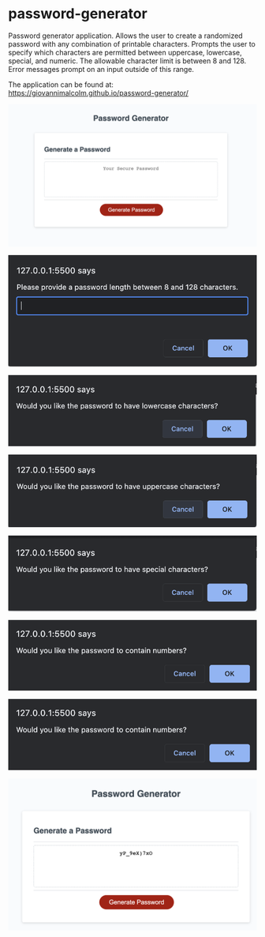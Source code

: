 # password-generator

Password generator application. Allows the user to create a randomized password with any combination of printable characters. Prompts the user to specify which characters
are permitted between uppercase, lowercase, special, and numeric. The allowable character limit is between 8 and 128. Error messages prompt on an input outside of this range.

The application can be found at: https://giovannimalcolm.github.io/password-generator/

![ScreenShot1](https://github.com/giovannimalcolm/password-generator/blob/main/images/Screen%20Shot%202021-09-18%20at%2012.00.50%20AM.png?raw=true)

![ScreenShot2](https://github.com/giovannimalcolm/password-generator/blob/main/images/Screen%20Shot%202021-09-18%20at%2012.00.58%20AM.png?raw=true)

![ScreenShot3](https://github.com/giovannimalcolm/password-generator/blob/main/images/Screen%20Shot%202021-09-18%20at%2012.01.05%20AM.png?raw=true)

![ScreenShot4](https://github.com/giovannimalcolm/password-generator/blob/main/images/Screen%20Shot%202021-09-18%20at%2012.01.11%20AM.png?raw=true)

![ScreenShot5](https://github.com/giovannimalcolm/password-generator/blob/main/images/Screen%20Shot%202021-09-18%20at%2012.01.14%20AM.png?raw=true)

![ScreenShot6](https://github.com/giovannimalcolm/password-generator/blob/main/images/Screen%20Shot%202021-09-18%20at%2012.01.18%20AM.png?raw=true)

![ScreenShot7](https://github.com/giovannimalcolm/password-generator/blob/main/images/Screen%20Shot%202021-09-18%20at%2012.01.18%20AM.png?raw=true)

![ScreenShot8](https://github.com/giovannimalcolm/password-generator/blob/main/images/Screen%20Shot%202021-09-18%20at%2012.01.30%20AM.png?raw=true)